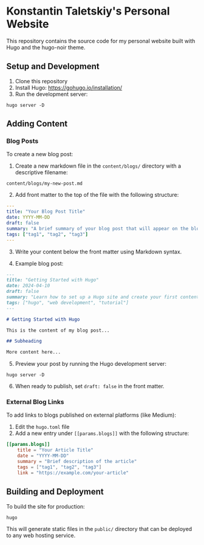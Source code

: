 # Konstantin Taletskiy's Personal Website

This repository contains the source code for my personal website built with Hugo and the hugo-noir theme.

## Setup and Development

1. Clone this repository
2. Install Hugo: https://gohugo.io/installation/
3. Run the development server:
```
hugo server -D
```

## Adding Content

### Blog Posts

To create a new blog post:

1. Create a new markdown file in the `content/blogs/` directory with a descriptive filename:
```
content/blogs/my-new-post.md
```

2. Add front matter to the top of the file with the following structure:
```yaml
---
title: "Your Blog Post Title"
date: YYYY-MM-DD
draft: false
summary: "A brief summary of your blog post that will appear on the blog list page"
tags: ["tag1", "tag2", "tag3"]
---
```

3. Write your content below the front matter using Markdown syntax.

4. Example blog post:
```markdown
---
title: "Getting Started with Hugo"
date: 2024-04-10
draft: false
summary: "Learn how to set up a Hugo site and create your first content"
tags: ["hugo", "web development", "tutorial"]
---

# Getting Started with Hugo

This is the content of my blog post...

## Subheading

More content here...
```

5. Preview your post by running the Hugo development server:
```
hugo server -D
```

6. When ready to publish, set `draft: false` in the front matter.

### External Blog Links

To add links to blogs published on external platforms (like Medium):

1. Edit the `hugo.toml` file
2. Add a new entry under `[[params.blogs]]` with the following structure:
```toml
[[params.blogs]]
    title = "Your Article Title"
    date = "YYYY-MM-DD"
    summary = "Brief description of the article"
    tags = ["tag1", "tag2", "tag3"]
    link = "https://example.com/your-article"
```

## Building and Deployment

To build the site for production:

```
hugo
```

This will generate static files in the `public/` directory that can be deployed to any web hosting service. 